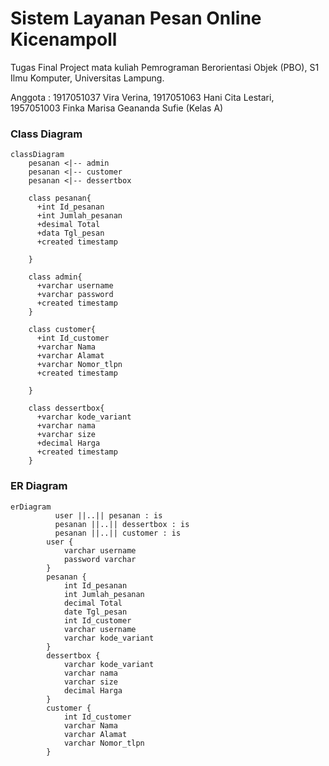 # Sistem Layanan Pesan Online Kicenampoll
Tugas Final Project mata kuliah Pemrograman Berorientasi Objek (PBO), S1 Ilmu Komputer, Universitas Lampung.

Anggota :
1917051037 Vira Verina,
1917051063 Hani Cita Lestari,
1957051003 Finka Marisa Geananda Sufie
(Kelas A)

### Class Diagram
```mermaid
classDiagram
	pesanan <|-- admin
	pesanan <|-- customer
	pesanan <|-- dessertbox
    
    class pesanan{
      +int Id_pesanan
	  +int Jumlah_pesanan
	  +desimal Total
      +data Tgl_pesan
      +created timestamp
      
    }
    
    class admin{
      +varchar username
      +varchar password
      +created timestamp
    }
	
	class customer{
      +int Id_customer
	  +varchar Nama
	  +varchar Alamat
      +varchar Nomor_tlpn
      +created timestamp
      
    }
    
    class dessertbox{
      +varchar kode_variant
      +varchar nama
	  +varchar size
	  +decimal Harga
      +created timestamp
    }
```

### ER Diagram
```mermaid
erDiagram
          user ||..|| pesanan : is
          pesanan ||..|| dessertbox : is
          pesanan ||..|| customer : is
        user {
            varchar username
            password varchar
        }
        pesanan {
            int Id_pesanan
            int Jumlah_pesanan
            decimal Total
            date Tgl_pesan
            int Id_customer
            varchar username
            varchar kode_variant
        }
        dessertbox {
            varchar kode_variant
            varchar nama
            varchar size
            decimal Harga
        }
        customer {
            int Id_customer
            varchar Nama
            varchar Alamat
            varchar Nomor_tlpn
        }
```
